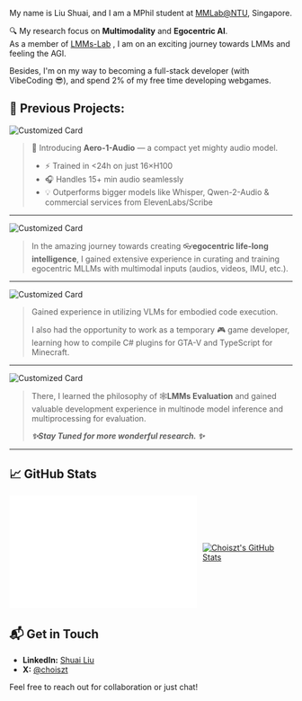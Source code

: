 <p>My name is Liu Shuai, and I am a MPhil student at <a href="https://www.mmlab-ntu.com/" target="_blank">MMLab@NTU</a>, Singapore.</p>

<p>🔍 My research focus on <strong>Multimodality</strong> and <strong>Egocentric AI</strong>.<br>
As a member of  <a href="https://www.lmms-lab.com/" target="_blank">LMMs-Lab</a> , I am on an exciting journey towards LMMs and feeling the AGI.</p>
Besides, I'm on my way to becoming a full-stack developer (with VibeCoding 😎), and spend 2% of my free time developing webgames.

<!-- Start of Selection -->
<!-- Start of Selection -->
<h2>🚀 Previous Projects:</h2>

<!-- Project 1: Aero-1 -->
<img src="https://github-readme-stats.vercel.app/api/pin?username=EvolvingLMMs-Lab&repo=Aero-1&title_color=fff&icon_color=f9f9f9&text_color=9f9f9f&bg_color=151515" alt="Customized Card" />
<blockquote>
  <p>🚀 Introducing <strong>Aero-1-Audio</strong> — a compact yet mighty audio model.</p>
  <ul>
    <li>⚡ Trained in &lt;24h on just 16×H100</li>
    <li>🎧 Handles 15+ min audio seamlessly</li>
    <li>💡 Outperforms bigger models like Whisper, Qwen-2-Audio & commercial services from ElevenLabs/Scribe</li>
  </ul>
</blockquote>
<hr />

<!-- Project 2: EgoLife -->
<img src="https://github-readme-stats.vercel.app/api/pin?username=EvolvingLMMs-Lab&repo=EgoLife&title_color=fff&icon_color=f9f9f9&text_color=9f9f9f&bg_color=151515" alt="Customized Card" />
<blockquote>
  <p>In the amazing journey towards creating 👓<strong>egocentric life-long intelligence</strong>, I gained extensive experience in curating and training egocentric MLLMs with multimodal inputs (audios, videos, IMU, etc.).</p>
</blockquote>
<hr />

<!-- Project 3: Octopus -->
<img src="https://github-readme-stats.vercel.app/api/pin?username=dongyh20&repo=Octopus&title_color=fff&icon_color=f9f9f9&text_color=9f9f9f&bg_color=151515" alt="Customized Card" />
<blockquote>
  <p>Gained experience in utilizing VLMs for embodied code execution.</p>
  <p>I also had the opportunity to work as a temporary 🎮 game developer, learning how to compile C# plugins for GTA-V and TypeScript for Minecraft.</p>
</blockquote>
<hr />

<!-- Project 4: lmms-eval -->
<img src="https://github-readme-stats.vercel.app/api/pin?username=EvolvingLMMs-Lab&repo=lmms-eval&title_color=fff&icon_color=f9f9f9&text_color=9f9f9f&bg_color=151515" alt="Customized Card" />
<blockquote>
  <p>There, I learned the philosophy of 🕸️<strong>LMMs Evaluation</strong> and gained valuable development experience in multinode model inference and multiprocessing for evaluation.</p>
  <p><strong><em>✨Stay Tuned for more wonderful research. ✨</em></strong></p>
</blockquote>
<hr />





<h2>📈 GitHub Stats</h2>

<div style="display: flex; gap: 10px; align-items: center;">
  <a href="https://github.com/choiszt/github-stats">
    <img src="https://github.com/choiszt/github-stats/blob/master/generated/overview.svg#gh-dark-mode-only" 
         alt="GitHub Stats Overview" 
         style="height: 200px;" />
  </a>

  <a href="https://github.com/choiszt">
    <img src="https://github-readme-stats.vercel.app/api?username=choiszt&include_all_commits=true&show_icons=true&title_color=fff&icon_color=79ff97&text_color=9f9f9f&bg_color=151515" 
         alt="Choiszt's GitHub Stats" 
         style="height: 200px;" />
  </a>

</div>

<h2>📬 Get in Touch</h2>

<ul>
  <li><strong>LinkedIn:</strong> <a href="https://www.linkedin.com/in/shuai-liu-21a780286/">Shuai Liu</a></li>
  <li><strong>X:</strong> <a href="https://x.com/choiszt">@choiszt</a></li>
</ul>

<p>Feel free to reach out for collaboration or just chat!</p>